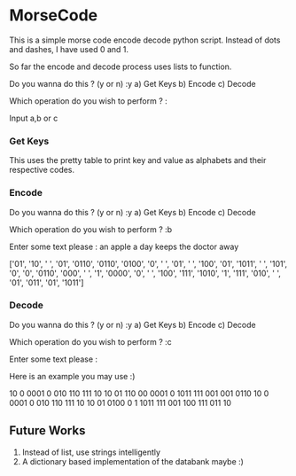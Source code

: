 # MorseCode

This is a simple morse code encode decode python script.
Instead of dots and dashes, I have used 0 and 1.

So far the encode and decode process uses lists to function.


Do you wanna do this ? (y or n) :y
a) Get Keys
b) Encode
c) Decode

Which operation do you wish to perform ? :


Input a,b or c

### Get Keys
This uses the pretty table to print key and value as alphabets and their respective codes.


### Encode
Do you wanna do this ? (y or n) :y
a) Get Keys
b) Encode
c) Decode

Which operation do you wish to perform ? :b

Enter some text please : an apple a day keeps the doctor away

['01', '10', ' ', '01', '0110', '0110', '0100', '0', ' ', '01', ' ', '100', '01', '1011', ' ', '101', '0', '0', '0110', '000', ' ', '1', '0000', '0', ' ', '100', '111', '1010', '1', '111', '010', ' ', '01', '011', '01', '1011']

### Decode
Do you wanna do this ? (y or n) :y
a) Get Keys
b) Encode
c) Decode

Which operation do you wish to perform ? :c

Enter some text please : 

Here is an example you may use :) 

10 0 0001 0 010  110 111 10 10 01  110 00 0001 0  1011 111 001  001 0110  10 0 0001 0 010  110 111 10 10 01  0100 0 1  1011 111 001  100 111 011 10



## Future Works
1) Instead of list, use strings intelligently
2) A dictionary based implementation of the databank maybe :)

 


